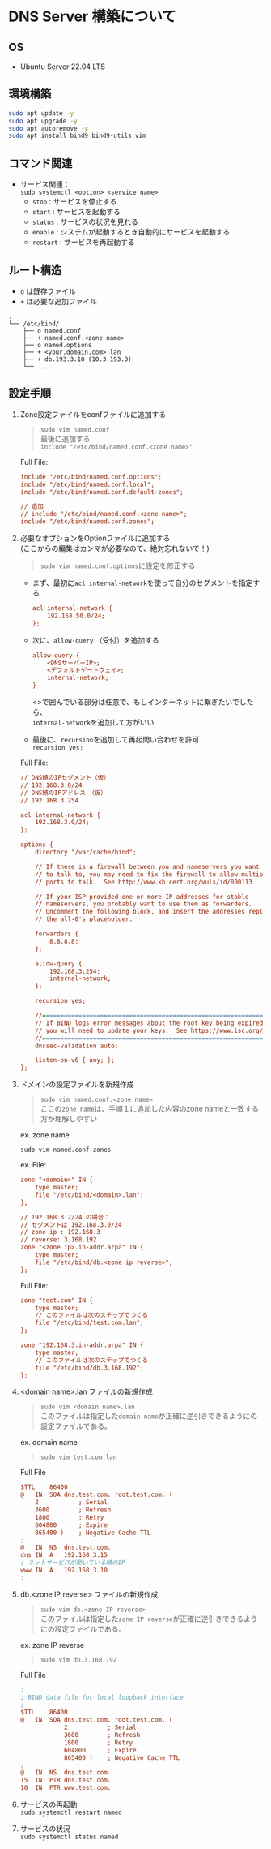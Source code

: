# DNS Server 構築について

## OS
* Ubuntu Server 22.04 LTS

## 環境構築
``` bash
sudo apt update -y 
sudo apt upgrade -y 
sudo apt autoremove -y
sudo apt install bind9 bind9-utils vim
```

## コマンド関連
* サービス関連：  
    `sudo systemctl <option> <service name>`  
    * `stop` : サービスを停止する
    * `start` : サービスを起動する
    * `status` : サービスの状況を見れる
    * `enable` : システムが起動するとき自動的にサービスを起動する
    * `restart` : サービスを再起動する

## ルート構造
* `o` は既存ファイル
* `+` は必要な追加ファイル
```
.
└── /etc/bind/
    ├── o named.conf
    ├── + named.conf.<zone name>
    ├── o named.options
    ├── + <your.domain.com>.lan
    ├── + db.193.3.10 (10.3.193.0)
    └── ....
```

## 設定手順
1. Zone設定ファイルをconfファイルに追加する  
    > `sudo vim named.conf`  
    最後に追加する  
    `include "/etc/bind/named.conf.<zone name>"` 

    Full File:
    ```ini
    include "/etc/bind/named.conf.options";
    include "/etc/bind/named.conf.local";
    include "/etc/bind/named.conf.default-zones";

    // 追加
    // include "/etc/bind/named.conf.<zone name>";
    include "/etc/bind/named.conf.zones";
    ```

2. 必要なオプションをOptionファイルに追加する  
    (ここからの編集はカンマが必要なので、絶対忘れないで！)  
    > `sudo vim named.conf.options`に設定を修正する  
    

    - まず、最初に`acl internal-network`を使って自分のセグメントを指定する　
        ```ini
        acl internal-network {
            192.168.50.0/24;
        };
        ```
        
    - 次に、`allow-query` （受付）を追加する
        ```ini
        allow-query {
            <DNSサーバーIP>;
            <デフォルトゲートウェイ>;
            internal-network;
        }
        ```
        <>で囲んでいる部分は任意で、もしインターネットに繋ぎたいでしたら、  
        `internal-network`を追加して方がいい
    
    - 最後に、`recursion`を追加して再起問い合わせを許可  
        `recursion yes;`
    
    Full File:
    ```ini
    // DNS鯖のIPセグメント（仮）
    // 192.168.3.0/24
    // DNS鯖のIPアドレス　（仮）
    // 192.168.3.254

    acl internal-network {
        192.168.3.0/24;
    };

    options {
        directory "/var/cache/bind";

        // If there is a firewall between you and nameservers you want
        // to talk to, you may need to fix the firewall to allow multiple
        // ports to talk.  See http://www.kb.cert.org/vuls/id/800113

        // If your ISP provided one or more IP addresses for stable 
        // nameservers, you probably want to use them as forwarders.  
        // Uncomment the following block, and insert the addresses replacing 
        // the all-0's placeholder.

        forwarders {
            8.8.8.8;
        };

        allow-query {
            192.168.3.254;
            internal-network;
        };

        recursion yes;

        //========================================================================
        // If BIND logs error messages about the root key being expired,
        // you will need to update your keys.  See https://www.isc.org/bind-keys
        //========================================================================
        dnssec-validation auto;

        listen-on-v6 { any; };
    };
    ```

3. ドメインの設定ファイルを新規作成
    > `sudo vim named.conf.<zone name>`    
    ここの`zone name`は、手順１に追加した内容のzone nameと一致する方が理解しやすい

    ex. zone name
    
    `sudo vim named.conf.zones`

    ex. File:
    ```ini
    zone "<domain>" IN {
        type master;
        file "/etc/bind/<domain>.lan";
    };

    // 192.168.3.2/24 の場合：
    // セグメントは 192.168.3.0/24
    // zone ip : 192.168.3
    // reverse: 3.168.192
    zone "<zone ip>.in-addr.arpa" IN {
        type master;
        file "/etc/bind/db.<zone ip reverse>";
    };
    ```

    Full File:
    ```ini
    zone "test.com" IN {
        type master;
        // このファイルは次のステップでつくる
        file "/etc/bind/test.com.lan";
    };

    zone "192.168.3.in-addr.arpa" IN {
        type master;
        // このファイルは次のステップでつくる
        file "/etc/bind/db.3.168.192";
    };
    ```

4. \<domain name\>.lan ファイルの新規作成
    > `sudo vim <domain name>.lan`  
    このファイルは指定した`domain name`が正確に逆引きできるようにの設定ファイルである。

    ex. domain name
    > `sudo vim test.com.lan`

    Full File
    ```ini
    $TTL	86400
    @	IN	SOA	dns.test.com. root.test.com. (
        2			; Serial
        3600		; Refresh
        1800		; Retry
        604800		; Expire
        865400 )	; Negative Cache TTL
    ;
    @	IN	NS	dns.test.com.
    dns	IN	A	192.168.3.15
    ; ネットサービスが動いている鯖のIP
    www IN  A   192.168.3.10
    ;
    ```

5. db.\<zone IP reverse\> ファイルの新規作成
    > `sudo vim db.<zone IP reverse>`  
    このファイルは指定した`zone IP reverse`が正確に逆引きできるようにの設定ファイルである。

    ex. zone IP reverse
    > `sudo vim db.3.168.192`

    Full File
    ```ini
    ;
    ; BIND data file for local loopback interface
    ;
    $TTL	86400
    @	IN	SOA	dns.test.com. root.test.com. (
                2			; Serial
                3600		; Refresh
                1800		; Retry
                604800		; Expire
                865400 )	; Negative Cache TTL
    ;
    @	IN	NS	dns.test.com.
    15	IN	PTR	dns.test.com.
    10  IN  PTR www.test.com.
    ```

6. サービスの再起動  
    `sudo systemctl restart named`

7. サービスの状況  
    `sudo systemctl status named`